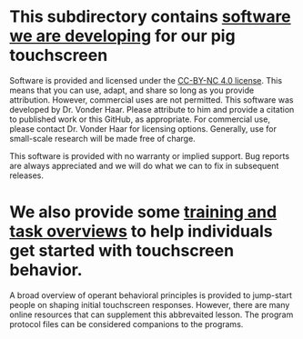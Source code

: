 # This subdirectory contains [software we are developing](/Pig%20Behavior%20Touchscreen/Software/Programs) for our pig touchscreen
Software is provided and licensed under the [CC-BY-NC 4.0 license](https://creativecommons.org/licenses/by-nc/4.0/).
This means that you can use, adapt, and share so long as you provide attribution. However, commercial uses are not permitted.
This software was developed by Dr. Vonder Haar. Please attribute to him and provide a citation to published work or this GitHub, as appropriate.
For commercial use, please contact Dr. Vonder Haar for licensing options. Generally, use for small-scale research will be made free of charge.

This software is provided with no warranty or implied support. Bug reports are always appreciated and we will do what we can to fix in subsequent releases.

# We also provide some [training and task overviews](/Pig%20Behavior%20Touchscreen/Software/Protocols) to help individuals get started with touchscreen behavior.
A broad overview of operant behavioral principles is provided to jump-start people on shaping initial touchscreen responses. However, there are many online resources that can supplement this abbrevaited lesson. 
The program protocol files can be considered companions to the programs. 
